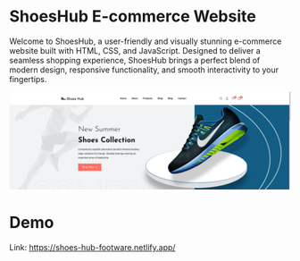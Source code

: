 # ShoesHub E-commerce Website
Welcome to ShoesHub, a user-friendly and visually stunning e-commerce website built with HTML, CSS, and JavaScript. Designed to deliver a seamless shopping experience, ShoesHub brings a perfect blend of modern design, responsive functionality, and smooth interactivity to your fingertips.

![image alt](https://github.com/Divy5/Shoes-Hub/blob/69a64e47f0b7d0a23457c7a152eb05600401540f/Screenshot%202025-01-23%20162110.png)

# Demo
Link: https://shoes-hub-footware.netlify.app/
